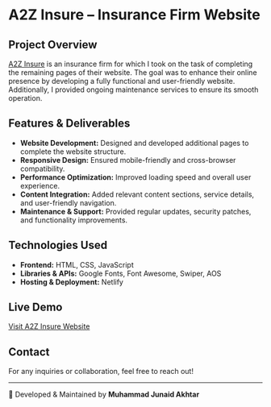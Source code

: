 # A2Z Insure – Insurance Firm Website

## Project Overview
[A2Z Insure](https://a2zinsure.netlify.app/) is an insurance firm for which I took on the task of completing the remaining pages of their website. The goal was to enhance their online presence by developing a fully functional and user-friendly website. Additionally, I provided ongoing maintenance services to ensure its smooth operation.

## Features & Deliverables
- **Website Development:** Designed and developed additional pages to complete the website structure.
- **Responsive Design:** Ensured mobile-friendly and cross-browser compatibility.
- **Performance Optimization:** Improved loading speed and overall user experience.
- **Content Integration:** Added relevant content sections, service details, and user-friendly navigation.
- **Maintenance & Support:** Provided regular updates, security patches, and functionality improvements.

## Technologies Used
- **Frontend:** HTML, CSS, JavaScript
- **Libraries & APIs:** Google Fonts, Font Awesome, Swiper, AOS
- **Hosting & Deployment:** Netlify

## Live Demo
[Visit A2Z Insure Website](https://a2zinsure.netlify.app/)

## Contact
For any inquiries or collaboration, feel free to reach out!

---
🚀 Developed & Maintained by **Muhammad Junaid Akhtar**
